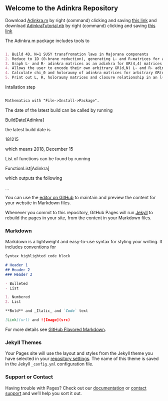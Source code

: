## Welcome to the Adinkra Repository

Download [Adinkra.m](https://raw.githubusercontent.com/kstiffle/hello-world/master/Adinkra.m) by right (command) clicking and saving [this link](https://raw.githubusercontent.com/kstiffle/hello-world/master/Adinkra.m) and download [AdinkraTutorial.nb](https://raw.githubusercontent.com/kstiffle/hello-world/master/AdinkraTutorial.nb) by right (command) clicking and saving [this link](https://raw.githubusercontent.com/kstiffle/hello-world/master/AdinkraTutorial.nb)

The Adinkra.m package includes tools to

```markdown

1. Build 4D, N=1 SUSY transfromation laws in Majorana components
2. Reduce to 1D (0-brane reduction), generating L- and R-matrices for arbitrary d
3. Graph L- and R- adinkra matrices as an adinkra for GR(4,4) matrices
4. Allows the user to encode their own arbitrary GR(d,N) L- and R- adinkra matrices and check that the GR(d,N) algebra is satisfied
4. Calculate chi_0 and holoraumy of adinkra matrices for arbitrary GR(d,N)
5. Print out L, R, holoraumy matrices and closure relationship in an l(d/4) \times l(4) tensor product basis in symbolic form ready to be LaTexed by Mathematica's TeXForm command

```

Intallation step

```markdown

Mathematica with "File->Install->Package".

```

The date of the latest build can be called by running

BuildDate[Adinkra]

the latest build date is 

181215

which means 2018, December 15

List of functions can be found by running

FunctionList[Adinkra] 

which outputs the following

...

You can use the [editor on GitHub](https://github.com/kstiffle/hello-world/edit/master/README.md) to maintain and preview the content for your website in Markdown files.

Whenever you commit to this repository, GitHub Pages will run [Jekyll](https://jekyllrb.com/) to rebuild the pages in your site, from the content in your Markdown files.

### Markdown

Markdown is a lightweight and easy-to-use syntax for styling your writing. It includes conventions for

```markdown
Syntax highlighted code block

# Header 1
## Header 2
### Header 3

- Bulleted
- List

1. Numbered
2. List

**Bold** and _Italic_ and `Code` text

[Link](url) and ![Image](src)
```

For more details see [GitHub Flavored Markdown](https://guides.github.com/features/mastering-markdown/).

### Jekyll Themes

Your Pages site will use the layout and styles from the Jekyll theme you have selected in your [repository settings](https://github.com/kstiffle/hello-world/settings). The name of this theme is saved in the Jekyll `_config.yml` configuration file.

### Support or Contact

Having trouble with Pages? Check out our [documentation](https://help.github.com/categories/github-pages-basics/) or [contact support](https://github.com/contact) and we’ll help you sort it out.
